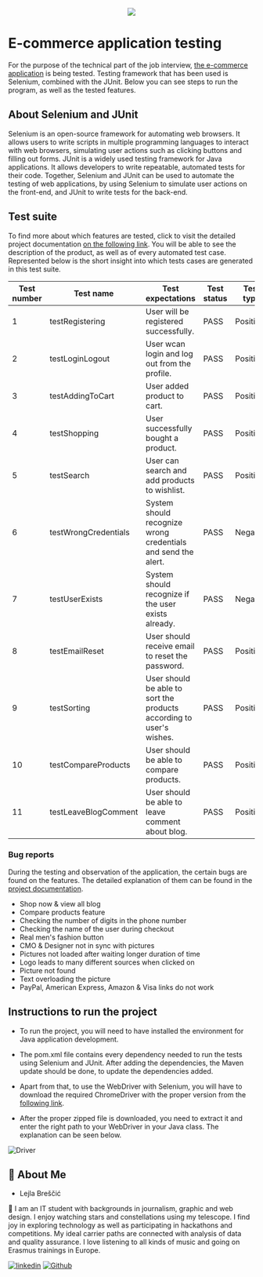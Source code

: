 <p align="center">
  <img src="https://media.tenor.com/cI3eAVLXj48AAAAC/hello-world.gif" />



# E-commerce application testing
For the purpose of the technical part of the job interview, [the e-commerce application](https://shop.demoqa.com/) is being tested. Testing framework that has been used is Selenium, combined with the JUnit. Below you can see steps to run the program, as well as the tested features. 
## About Selenium and JUnit
Selenium is an open-source framework for automating web browsers. It allows users to write scripts in multiple programming languages to interact with web browsers, simulating user actions such as clicking buttons and filling out forms. JUnit is a widely used testing framework for Java applications. It allows developers to write repeatable, automated tests for their code. Together, Selenium and JUnit can be used to automate the testing of web applications, by using Selenium to simulate user actions on the front-end, and JUnit to write tests for the back-end.
## Test suite
To find more about which features are tested, click to visit the detailed project
documentation [on the following link](https://drive.google.com/drive/folders/1MDl8HWSn33nP5kmHbFEPQ8tgAe8rVJcH?usp=sharing).
You will be able to see the description of the product, as well as of every automated test case. Represented below is the short insight into which tests cases are generated in this test suite. 


Test number | Test name |Test expectations  | Test status | Test type |
--- | --- | --- | --- |--- |
1 | testRegistering | User will be registered successfully. | PASS | Positive  |
2 | testLoginLogout | User wcan login and log out from the profile. | PASS  | Positive |
3 | testAddingToCart | User added product to cart. | PASS  | Positive |
4 | testShopping | User successfully bought a product. | PASS | Positive
5 |testSearch | User can search and add products to wishlist.| PASS | Positive
6 | testWrongCredentials |System should recognize wrong credentials and send the alert. | PASS | Negative
7 | testUserExists | System should recognize if the user exists already. |PASS | Negative 
8 | testEmailReset | User should receive email to reset the password. | PASS | Positive
9 | testSorting | User should be able to sort the products according to user's wishes. | PASS | Positive
10 | testCompareProducts | User should be able to compare products. | PASS | Positive
11 | testLeaveBlogComment | User should be able to leave comment about blog. | PASS |Positive

### Bug reports
During the testing and observation of the application, the certain bugs are found on the features. The detailed explanation of them can be found in the [project documentation](https://drive.google.com/drive/folders/1MDl8HWSn33nP5kmHbFEPQ8tgAe8rVJcH?usp=sharing). 
- Shop now & view all blog 
- Compare products feature
- Checking the number of digits in the phone number
- Checking the name of the user during checkout
- Real men's fashion button
- CMO & Designer not in sync with pictures 
- Pictures not loaded after waiting longer duration of time
- Logo leads to many different sources when clicked on
- Picture not found 
- Text overloading the picture
- PayPal, American Express, Amazon & Visa links do not work




## Instructions to run the project
- To run the project, you will need to have installed the environment for Java application development. 

- The pom.xml file contains every dependency needed to run the tests using Selenium and JUnit. After adding the dependencies, the Maven update should be done, to update the dependencies added.
- Apart from that, to use the WebDriver with Selenium, you will have to download the required ChromeDriver with the proper version from the [following link](https://chromedriver.chromium.org/downloads). 
- After the proper zipped file is downloaded, you need to extract it and enter the right path to your WebDriver in your Java class. The explanation can be seen below. 

![Driver](https://static.javatpoint.com/tutorial/selenium/images/selenium-webdriver-first-test-case12.png)

## 🚀 About Me
- Lejla Breščić

🔗 I am an IT student with backgrounds in journalism, graphic and web design. I
enjoy watching stars and constellations using my telescope. I find joy in
exploring technology as well as participating in hackathons and
competitions. My ideal carrier paths are connected with analysis of data and quality assurance.
I love listening to all kinds of music and going on Erasmus
trainings in Europe.

[![linkedin](https://img.shields.io/badge/linkedin-0A66C2?style=for-the-badge&logo=linkedin&logoColor=white)](https://www.linkedin.com/in/lejlabrescic/)
[![Github](https://camo.githubusercontent.com/b2d1ae072c968dbeaf2232f0e1071ae5a7b218b11caec1ae5c69c10ef370a3cc/68747470733a2f2f696d672e736869656c64732e696f2f62616467652f6769746875622d2532333234323932652e7376673f267374796c653d666f722d7468652d6261646765266c6f676f3d676974687562266c6f676f436f6c6f723d7768697465)](https://github.com/lejlabrescic)
